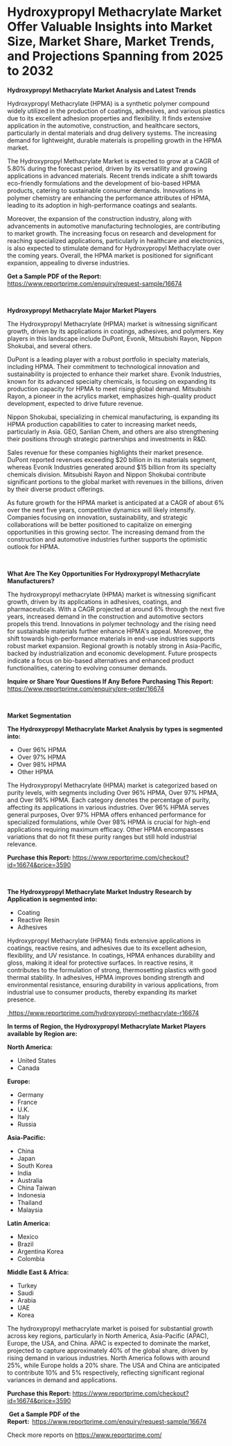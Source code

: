 <p><h1>Hydroxypropyl Methacrylate Market Offer Valuable Insights into Market Size, Market Share, Market Trends, and Projections Spanning from 2025 to 2032</h1></p><p><strong>Hydroxypropyl Methacrylate Market Analysis and Latest Trends</strong></p>
<p><p>Hydroxypropyl Methacrylate (HPMA) is a synthetic polymer compound widely utilized in the production of coatings, adhesives, and various plastics due to its excellent adhesion properties and flexibility. It finds extensive application in the automotive, construction, and healthcare sectors, particularly in dental materials and drug delivery systems. The increasing demand for lightweight, durable materials is propelling growth in the HPMA market.</p><p>The Hydroxypropyl Methacrylate Market is expected to grow at a CAGR of 5.80% during the forecast period, driven by its versatility and growing applications in advanced materials. Recent trends indicate a shift towards eco-friendly formulations and the development of bio-based HPMA products, catering to sustainable consumer demands. Innovations in polymer chemistry are enhancing the performance attributes of HPMA, leading to its adoption in high-performance coatings and sealants.</p><p>Moreover, the expansion of the construction industry, along with advancements in automotive manufacturing technologies, are contributing to market growth. The increasing focus on research and development for reaching specialized applications, particularly in healthcare and electronics, is also expected to stimulate demand for Hydroxypropyl Methacrylate over the coming years. Overall, the HPMA market is positioned for significant expansion, appealing to diverse industries.</p></p>
<p><strong>Get a Sample PDF of the Report:&nbsp;</strong> <a href="https://www.reportprime.com/enquiry/request-sample/16674?utm_campaign=3359&utm_medium=2&utm_source=Github&utm_content=ia&utm_term=18032025&utm_id=hydroxypropyl-methacrylate">https://www.reportprime.com/enquiry/request-sample/16674</a></p>
<p>&nbsp;</p>
<p><strong>Hydroxypropyl Methacrylate Major Market Players</strong></p>
<p><p>The Hydroxypropyl Methacrylate (HPMA) market is witnessing significant growth, driven by its applications in coatings, adhesives, and polymers. Key players in this landscape include DuPont, Evonik, Mitsubishi Rayon, Nippon Shokubai, and several others.</p><p>DuPont is a leading player with a robust portfolio in specialty materials, including HPMA. Their commitment to technological innovation and sustainability is projected to enhance their market share. Evonik Industries, known for its advanced specialty chemicals, is focusing on expanding its production capacity for HPMA to meet rising global demand. Mitsubishi Rayon, a pioneer in the acrylics market, emphasizes high-quality product development, expected to drive future revenue.</p><p>Nippon Shokubai, specializing in chemical manufacturing, is expanding its HPMA production capabilities to cater to increasing market needs, particularly in Asia. GEO, Sanlian Chem, and others are also strengthening their positions through strategic partnerships and investments in R&D.</p><p>Sales revenue for these companies highlights their market presence. DuPont reported revenues exceeding $20 billion in its materials segment, whereas Evonik Industries generated around $15 billion from its specialty chemicals division. Mitsubishi Rayon and Nippon Shokubai contribute significant portions to the global market with revenues in the billions, driven by their diverse product offerings.</p><p>As future growth for the HPMA market is anticipated at a CAGR of about 6% over the next five years, competitive dynamics will likely intensify. Companies focusing on innovation, sustainability, and strategic collaborations will be better positioned to capitalize on emerging opportunities in this growing sector. The increasing demand from the construction and automotive industries further supports the optimistic outlook for HPMA.</p></p>
<p>&nbsp;</p>
<p><strong>What Are The Key Opportunities For Hydroxypropyl Methacrylate Manufacturers?</strong></p>
<p><p>The hydroxypropyl methacrylate (HPMA) market is witnessing significant growth, driven by its applications in adhesives, coatings, and pharmaceuticals. With a CAGR projected at around 6% through the next five years, increased demand in the construction and automotive sectors propels this trend. Innovations in polymer technology and the rising need for sustainable materials further enhance HPMA's appeal. Moreover, the shift towards high-performance materials in end-use industries supports robust market expansion. Regional growth is notably strong in Asia-Pacific, backed by industrialization and economic development. Future prospects indicate a focus on bio-based alternatives and enhanced product functionalities, catering to evolving consumer demands.</p></p>
<p><strong>Inquire or Share Your Questions If Any Before Purchasing This Report:</strong> <a href="https://www.reportprime.com/enquiry/pre-order/16674?utm_campaign=3359&utm_medium=2&utm_source=Github&utm_content=ia&utm_term=18032025&utm_id=hydroxypropyl-methacrylate">https://www.reportprime.com/enquiry/pre-order/16674</a></p>
<p>&nbsp;</p>
<p><strong>Market Segmentation</strong></p>
<p><strong>The Hydroxypropyl Methacrylate Market Analysis by types is segmented into:</strong></p>
<p><ul><li>Over 96% HPMA</li><li>Over 97% HPMA</li><li>Over 98% HPMA</li><li>Other HPMA</li></ul></p>
<p><p>The Hydroxypropyl Methacrylate (HPMA) market is categorized based on purity levels, with segments including Over 96% HPMA, Over 97% HPMA, and Over 98% HPMA. Each category denotes the percentage of purity, affecting its applications in various industries. Over 96% HPMA serves general purposes, Over 97% HPMA offers enhanced performance for specialized formulations, while Over 98% HPMA is crucial for high-end applications requiring maximum efficacy. Other HPMA encompasses variations that do not fit these purity ranges but still hold industrial relevance.</p></p>
<p><strong>Purchase this Report:&nbsp;</strong><a href="https://www.reportprime.com/checkout?id=16674&price=3590&utm_campaign=3359&utm_medium=2&utm_source=Github&utm_content=ia&utm_term=18032025&utm_id=hydroxypropyl-methacrylate">https://www.reportprime.com/checkout?id=16674&price=3590</a></p>
<p>&nbsp;</p>
<p><strong>The Hydroxypropyl Methacrylate Market Industry Research by Application is segmented into:</strong></p>
<p><ul><li>Coating</li><li>Reactive Resin</li><li>Adhesives</li></ul></p>
<p><p>Hydroxypropyl Methacrylate (HPMA) finds extensive applications in coatings, reactive resins, and adhesives due to its excellent adhesion, flexibility, and UV resistance. In coatings, HPMA enhances durability and gloss, making it ideal for protective surfaces. In reactive resins, it contributes to the formulation of strong, thermosetting plastics with good thermal stability. In adhesives, HPMA improves bonding strength and environmental resistance, ensuring durability in various applications, from industrial use to consumer products, thereby expanding its market presence.</p></p>
<p><a href="https://www.reportprime.com/hydroxypropyl-methacrylate-r16674?utm_campaign=3359&utm_medium=2&utm_source=Github&utm_content=ia&utm_term=18032025&utm_id=hydroxypropyl-methacrylate">&nbsp;https://www.reportprime.com/hydroxypropyl-methacrylate-r16674</a></p>
<p><strong>In terms of Region, the Hydroxypropyl Methacrylate Market Players available by Region are:</strong></p>
<p>
    <p> <strong> North America: </strong>
        <ul>
            <li>United States</li>
            <li>Canada</li>
        </ul>
        </p> 
    <p> <strong> Europe: </strong>
        <ul>
            <li>Germany</li>
            <li>France</li>
            <li>U.K.</li>
            <li>Italy</li>
            <li>Russia</li>
        </ul>
        </p> 
    <p> <strong> Asia-Pacific: </strong>
        <ul>
            <li>China</li>
            <li>Japan</li>
            <li>South Korea</li>
            <li>India</li>
            <li>Australia</li>
            <li>China Taiwan</li>
            <li>Indonesia</li>
            <li>Thailand</li>
            <li>Malaysia</li>
        </ul>
        </p> 
    <p> <strong> Latin America: </strong>
        <ul>
            <li>Mexico</li>
            <li>Brazil</li>
            <li>Argentina Korea</li>
            <li>Colombia</li>
        </ul>
        </p> 
    <p> <strong> Middle East & Africa: </strong>
        <ul>
            <li>Turkey</li>
            <li>Saudi</li>
            <li>Arabia</li>
            <li>UAE</li>
            <li>Korea</li>
        </ul>
    </p>
    </p>
<p><p>The hydroxypropyl methacrylate market is poised for substantial growth across key regions, particularly in North America, Asia-Pacific (APAC), Europe, the USA, and China. APAC is expected to dominate the market, projected to capture approximately 40% of the global share, driven by rising demand in various industries. North America follows with around 25%, while Europe holds a 20% share. The USA and China are anticipated to contribute 10% and 5% respectively, reflecting significant regional variances in demand and applications.</p></p>
<p><strong>Purchase this Report: </strong><a href="https://www.reportprime.com/checkout?id=16674&price=3590&utm_campaign=3359&utm_medium=2&utm_source=Github&utm_content=ia&utm_term=18032025&utm_id=hydroxypropyl-methacrylate">https://www.reportprime.com/checkout?id=16674&price=3590</a></p>
<p>&nbsp;<strong>Get a Sample PDF of the Report:&nbsp;&nbsp;</strong><a href="https://www.reportprime.com/enquiry/request-sample/16674?utm_campaign=3359&utm_medium=2&utm_source=Github&utm_content=ia&utm_term=18032025&utm_id=hydroxypropyl-methacrylate">https://www.reportprime.com/enquiry/request-sample/16674</a></p>
<p><strong></strong></p>
<p>Check more reports on <a href="https://www.reportprime.com/?utm_campaign=3359&utm_medium=2&utm_source=Github&utm_content=ia&utm_term=18032025&utm_id=hydroxypropyl-methacrylate">https://www.reportprime.com/</a></p>